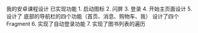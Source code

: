 我的安卓课程设计    已实现功能  1. 启动图标 2. 闪屏 3. 登录 4. 开始主页面设计 5.  设计了 底部的导航栏的四个功能（首页、消息、购物车、我） 设计了四个Fragment  6.  实现了自动登录功能 7. 实现了图书列表的遍历
